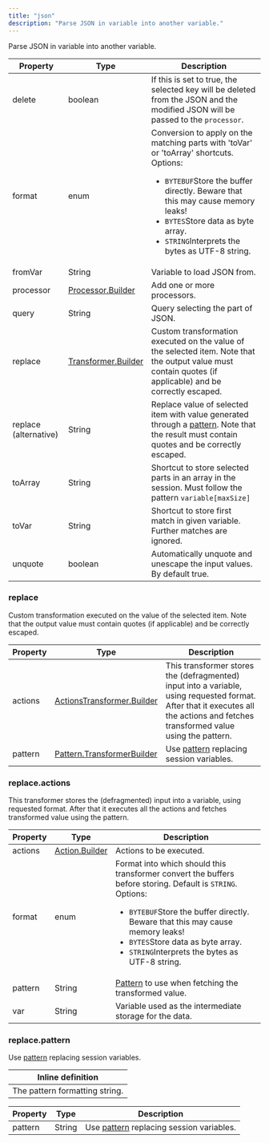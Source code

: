 ```yaml
---
title: "json"
description: "Parse JSON in variable into another variable."
---
```

Parse JSON in variable into another variable.

| Property | Type | Description |
| ------- | ------- | -------- |
| delete | boolean | If this is set to true, the selected key will be deleted from the JSON and the modified JSON will be passed to the <code>processor</code>. |
| format | enum | Conversion to apply on the matching parts with 'toVar' or 'toArray' shortcuts.<br>Options:<ul><li><code>BYTEBUF</code>Store the buffer directly. Beware that this may cause memory leaks!</li><li><code>BYTES</code>Store data as byte array.</li><li><code>STRING</code>Interprets the bytes as UTF-8 string.</li></ul> |
| fromVar | String | Variable to load JSON from. |
| processor | [Processor.Builder](index.html#processors) | Add one or more processors. |
| query | String | Query selecting the part of JSON. |
| replace | [Transformer.Builder](#replace) | Custom transformation executed on the value of the selected item. Note that the output value must contain quotes (if applicable) and be correctly escaped. |
| replace (alternative)| String | Replace value of selected item with value generated through a <a href="https://hyperfoil.io/docs/user-guide/benchmark/variables#string-interpolation">pattern</a>. Note that the result must contain quotes and be correctly escaped. |
| toArray | String | Shortcut to store selected parts in an array in the session. Must follow the pattern <code>variable[maxSize]</code> |
| toVar | String | Shortcut to store first match in given variable. Further matches are ignored. |
| unquote | boolean | Automatically unquote and unescape the input values. By default true. |

### replace

Custom transformation executed on the value of the selected item. Note that the output value must contain quotes (if applicable) and be correctly escaped.

| Property | Type | Description |
| ------- | ------- | ------- |
| actions | [ActionsTransformer.Builder](#replaceactions) | This transformer stores the (defragmented) input into a variable, using requested format. After that it executes all the actions and fetches transformed value using the pattern. |
| pattern | [Pattern.TransformerBuilder](#replacepattern) | Use <a href="https://hyperfoil.io/docs/user-guide/benchmark/variables#string-interpolation">pattern</a> replacing session variables. |

### replace.actions

This transformer stores the (defragmented) input into a variable, using requested format. After that it executes all the actions and fetches transformed value using the pattern.

| Property | Type | Description |
| ------- | ------- | ------- |
| actions | [Action.Builder](index.html#actions) | Actions to be executed. |
| format | enum | Format into which should this transformer convert the buffers before storing. Default is <code>STRING</code>.<br>Options:<ul><li><code>BYTEBUF</code>Store the buffer directly. Beware that this may cause memory leaks!</li><li><code>BYTES</code>Store data as byte array.</li><li><code>STRING</code>Interprets the bytes as UTF-8 string.</li></ul> |
| pattern | String | <a href="https://hyperfoil.io/docs/user-guide/benchmark/variables#string-interpolation">Pattern</a> to use when fetching the transformed value. |
| var | String | Variable used as the intermediate storage for the data. |

### replace.pattern

Use <a href="https://hyperfoil.io/docs/user-guide/benchmark/variables#string-interpolation">pattern</a> replacing session variables.


| Inline definition |
| -------- |
| The pattern formatting string. |

| Property | Type | Description |
| ------- | ------- | ------- |
| pattern | String | Use <a href="https://hyperfoil.io/docs/user-guide/benchmark/variables#string-interpolation">pattern</a> replacing session variables. |

